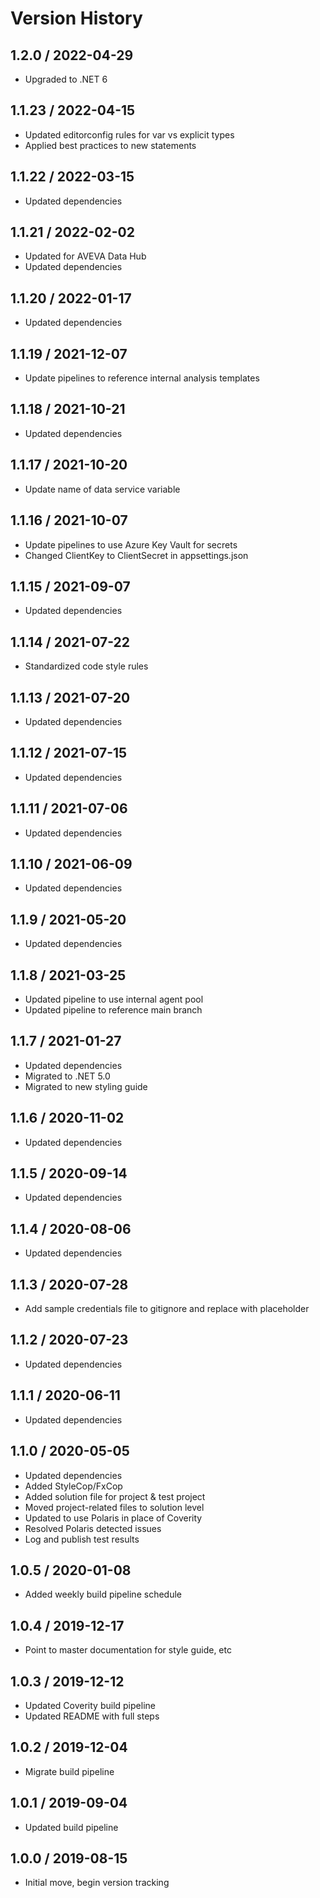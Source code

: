 # Version History

## 1.2.0 / 2022-04-29

- Upgraded to .NET 6

## 1.1.23 / 2022-04-15

- Updated editorconfig rules for var vs explicit types
- Applied best practices to new statements

## 1.1.22 / 2022-03-15

- Updated dependencies

## 1.1.21 / 2022-02-02

- Updated for AVEVA Data Hub
- Updated dependencies

## 1.1.20 / 2022-01-17

- Updated dependencies

## 1.1.19 / 2021-12-07

- Update pipelines to reference internal analysis templates

## 1.1.18 / 2021-10-21

- Updated dependencies

## 1.1.17 / 2021-10-20

- Update name of data service variable

## 1.1.16 / 2021-10-07

- Update pipelines to use Azure Key Vault for secrets
- Changed ClientKey to ClientSecret in appsettings.json

## 1.1.15 / 2021-09-07

- Updated dependencies

## 1.1.14 / 2021-07-22

- Standardized code style rules

## 1.1.13 / 2021-07-20

- Updated dependencies

## 1.1.12 / 2021-07-15

- Updated dependencies

## 1.1.11 / 2021-07-06

- Updated dependencies

## 1.1.10 / 2021-06-09

- Updated dependencies

## 1.1.9 / 2021-05-20

- Updated dependencies

## 1.1.8 / 2021-03-25

- Updated pipeline to use internal agent pool
- Updated pipeline to reference main branch

## 1.1.7 / 2021-01-27

- Updated dependencies
- Migrated to .NET 5.0
- Migrated to new styling guide

## 1.1.6 / 2020-11-02

- Updated dependencies

## 1.1.5 / 2020-09-14

- Updated dependencies

## 1.1.4 / 2020-08-06

- Updated dependencies

## 1.1.3 / 2020-07-28

- Add sample credentials file to gitignore and replace with placeholder

## 1.1.2 / 2020-07-23

- Updated dependencies

## 1.1.1 / 2020-06-11

- Updated dependencies

## 1.1.0 / 2020-05-05

- Updated dependencies
- Added StyleCop/FxCop
- Added solution file for project & test project
- Moved project-related files to solution level
- Updated to use Polaris in place of Coverity
- Resolved Polaris detected issues
- Log and publish test results

## 1.0.5 / 2020-01-08

- Added weekly build pipeline schedule

## 1.0.4 / 2019-12-17

- Point to master documentation for style guide, etc

## 1.0.3 / 2019-12-12

- Updated Coverity build pipeline
- Updated README with full steps

## 1.0.2 / 2019-12-04

- Migrate build pipeline

## 1.0.1 / 2019-09-04

- Updated build pipeline

## 1.0.0 / 2019-08-15

- Initial move, begin version tracking
